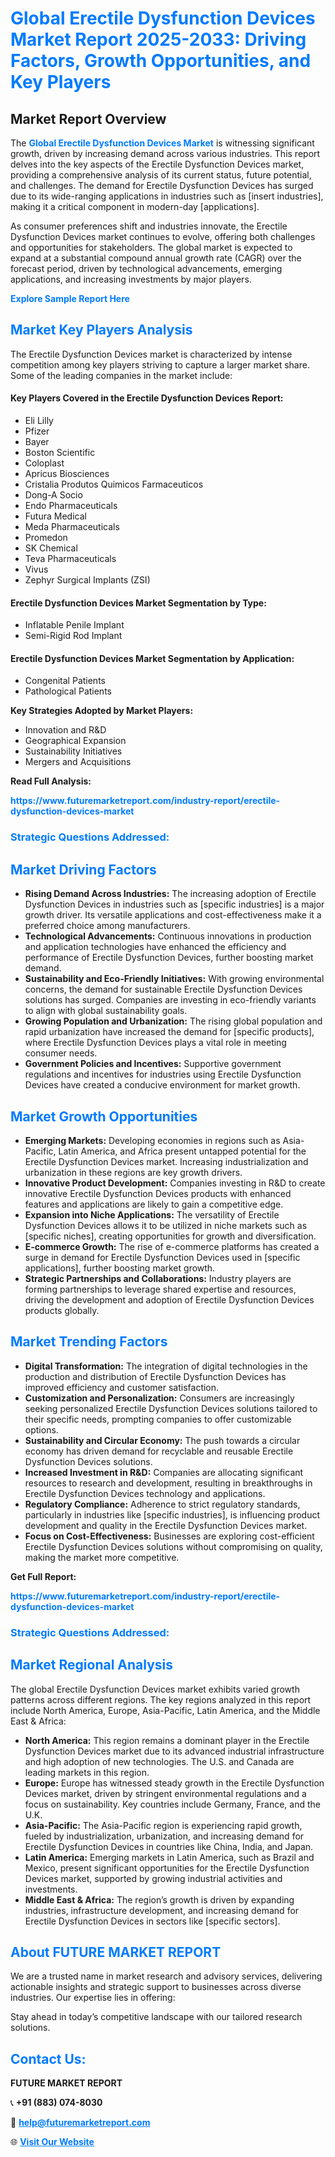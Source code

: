 <h1 style="color: #007BFF;">Global Erectile Dysfunction Devices Market Report 2025-2033: Driving Factors, Growth Opportunities, and Key Players</h1>

<section id="overview">
<h2>Market Report Overview</h2>
<p>The <a href="https://www.futuremarketreport.com/industry-report/erectile-dysfunction-devices-market" style="color: #007BFF; text-decoration: none;"><strong>Global Erectile Dysfunction Devices Market</strong></a> is witnessing significant growth, driven by increasing demand across various industries. This report delves into the key aspects of the Erectile Dysfunction Devices market, providing a comprehensive analysis of its current status, future potential, and challenges. The demand for Erectile Dysfunction Devices has surged due to its wide-ranging applications in industries such as [insert industries], making it a critical component in modern-day [applications].</p>
<p>As consumer preferences shift and industries innovate, the Erectile Dysfunction Devices market continues to evolve, offering both challenges and opportunities for stakeholders. The global market is expected to expand at a substantial compound annual growth rate (CAGR) over the forecast period, driven by technological advancements, emerging applications, and increasing investments by major players.</p>
</section>

<section id="overview">
<p><a href="https://www.futuremarketreport.com/request-sample/reportId=51314" style="color: #007BFF; text-decoration: none;"><strong>Explore Sample Report Here</strong></a></p>
</section>

<section id="key-players">
<h2 style="color: #007BFF;">Market Key Players Analysis</h2>
<p>The Erectile Dysfunction Devices market is characterized by intense competition among key players striving to capture a larger market share. Some of the leading companies in the market include:</p>
<h4>Key Players Covered in the Erectile Dysfunction Devices Report:</h4>
<ul><li>Eli Lilly</li><li>Pfizer</li><li>Bayer</li><li>Boston Scientific</li><li>Coloplast</li><li>Apricus Biosciences</li><li>Cristalia Produtos Quimicos Farmaceuticos</li><li>Dong-A Socio</li><li>Endo Pharmaceuticals</li><li>Futura Medical</li><li>Meda Pharmaceuticals</li><li>Promedon</li><li>SK Chemical</li><li>Teva Pharmaceuticals</li><li>Vivus</li><li>Zephyr Surgical Implants (ZSI)</li></ul>
<h4>Erectile Dysfunction Devices Market Segmentation by Type:</h4>
<ul><li>Inflatable Penile Implant</li><li>Semi-Rigid Rod Implant</li></ul>

<h4>Erectile Dysfunction Devices Market Segmentation by Application:</h4>
<ul><li>Congenital Patients</li><li>Pathological Patients</li></ul>
<p><strong>Key Strategies Adopted by Market Players:</strong></p>
<ul>
<li>Innovation and R&D</li>
<li>Geographical Expansion</li>
<li>Sustainability Initiatives</li>
<li>Mergers and Acquisitions</li>
</ul>
</section>

<section>
<p><strong>Read Full Analysis: </strong></p><a href="https://www.futuremarketreport.com/industry-report/erectile-dysfunction-devices-market" style="color: #007BFF; text-decoration: none;"><strong>https://www.futuremarketreport.com/industry-report/erectile-dysfunction-devices-market</strong></a>
<h3 style="color: #007BFF;">Strategic Questions Addressed:</h3>
</section>

<section id="driving-factors">
<h2 style="color: #007BFF;">Market Driving Factors</h2>
<ul>
<li><strong>Rising Demand Across Industries:</strong> The increasing adoption of Erectile Dysfunction Devices in industries such as [specific industries] is a major growth driver. Its versatile applications and cost-effectiveness make it a preferred choice among manufacturers.</li>
<li><strong>Technological Advancements:</strong> Continuous innovations in production and application technologies have enhanced the efficiency and performance of Erectile Dysfunction Devices, further boosting market demand.</li>
<li><strong>Sustainability and Eco-Friendly Initiatives:</strong> With growing environmental concerns, the demand for sustainable Erectile Dysfunction Devices solutions has surged. Companies are investing in eco-friendly variants to align with global sustainability goals.</li>
<li><strong>Growing Population and Urbanization:</strong> The rising global population and rapid urbanization have increased the demand for [specific products], where Erectile Dysfunction Devices plays a vital role in meeting consumer needs.</li>
<li><strong>Government Policies and Incentives:</strong> Supportive government regulations and incentives for industries using Erectile Dysfunction Devices have created a conducive environment for market growth.</li>
</ul>
</section>

<section id="growth-opportunities">
<h2 style="color: #007BFF;">Market Growth Opportunities</h2>
<ul>
<li><strong>Emerging Markets:</strong> Developing economies in regions such as Asia-Pacific, Latin America, and Africa present untapped potential for the Erectile Dysfunction Devices market. Increasing industrialization and urbanization in these regions are key growth drivers.</li>
<li><strong>Innovative Product Development:</strong> Companies investing in R&D to create innovative Erectile Dysfunction Devices products with enhanced features and applications are likely to gain a competitive edge.</li>
<li><strong>Expansion into Niche Applications:</strong> The versatility of Erectile Dysfunction Devices allows it to be utilized in niche markets such as [specific niches], creating opportunities for growth and diversification.</li>
<li><strong>E-commerce Growth:</strong> The rise of e-commerce platforms has created a surge in demand for Erectile Dysfunction Devices used in [specific applications], further boosting market growth.</li>
<li><strong>Strategic Partnerships and Collaborations:</strong> Industry players are forming partnerships to leverage shared expertise and resources, driving the development and adoption of Erectile Dysfunction Devices products globally.</li>
</ul>
</section>

<section id="trending-factors">
<h2 style="color: #007BFF;">Market Trending Factors</h2>
<ul>
<li><strong>Digital Transformation:</strong> The integration of digital technologies in the production and distribution of Erectile Dysfunction Devices has improved efficiency and customer satisfaction.</li>
<li><strong>Customization and Personalization:</strong> Consumers are increasingly seeking personalized Erectile Dysfunction Devices solutions tailored to their specific needs, prompting companies to offer customizable options.</li>
<li><strong>Sustainability and Circular Economy:</strong> The push towards a circular economy has driven demand for recyclable and reusable Erectile Dysfunction Devices solutions.</li>
<li><strong>Increased Investment in R&D:</strong> Companies are allocating significant resources to research and development, resulting in breakthroughs in Erectile Dysfunction Devices technology and applications.</li>
<li><strong>Regulatory Compliance:</strong> Adherence to strict regulatory standards, particularly in industries like [specific industries], is influencing product development and quality in the Erectile Dysfunction Devices market.</li>
<li><strong>Focus on Cost-Effectiveness:</strong> Businesses are exploring cost-efficient Erectile Dysfunction Devices solutions without compromising on quality, making the market more competitive.</li>
</ul>
</section>

<section>
<p><strong>Get Full Report: </strong></p><a href="https://www.futuremarketreport.com/industry-report/erectile-dysfunction-devices-market" style="color: #007BFF; text-decoration: none;"><strong>https://www.futuremarketreport.com/industry-report/erectile-dysfunction-devices-market</strong></a>
<h3 style="color: #007BFF;">Strategic Questions Addressed:</h3>
</section>


<section id="regional-analysis">
<h2 style="color: #007BFF;">Market Regional Analysis</h2>
<p>The global Erectile Dysfunction Devices market exhibits varied growth patterns across different regions. The key regions analyzed in this report include North America, Europe, Asia-Pacific, Latin America, and the Middle East & Africa:</p>
<ul>
<li><strong>North America:</strong> This region remains a dominant player in the Erectile Dysfunction Devices market due to its advanced industrial infrastructure and high adoption of new technologies. The U.S. and Canada are leading markets in this region.</li>
<li><strong>Europe:</strong> Europe has witnessed steady growth in the Erectile Dysfunction Devices market, driven by stringent environmental regulations and a focus on sustainability. Key countries include Germany, France, and the U.K.</li>
<li><strong>Asia-Pacific:</strong> The Asia-Pacific region is experiencing rapid growth, fueled by industrialization, urbanization, and increasing demand for Erectile Dysfunction Devices in countries like China, India, and Japan.</li>
<li><strong>Latin America:</strong> Emerging markets in Latin America, such as Brazil and Mexico, present significant opportunities for the Erectile Dysfunction Devices market, supported by growing industrial activities and investments.</li>
<li><strong>Middle East & Africa:</strong> The region’s growth is driven by expanding industries, infrastructure development, and increasing demand for Erectile Dysfunction Devices in sectors like [specific sectors].</li>
</ul>
</section>

<footer>
<h2 style="color: #007BFF;">About FUTURE MARKET REPORT</h2>
<p>We are a trusted name in market research and advisory services, delivering actionable insights and strategic support to businesses across diverse industries. Our expertise lies in offering:</p>

<p>Stay ahead in today’s competitive landscape with our tailored research solutions.</p>

<h2 style="color: #007BFF;">Contact Us:</h2>
<p><strong>FUTURE MARKET REPORT</strong></p>
<p>📞 <strong>+91 (883) 074-8030</strong></p>
<p>📧 <strong><a href="mailto:help@futuremarketreport.com" style="color: #007BFF;">help@futuremarketreport.com</a></strong></p>
<p>🌐 <strong><a href="https://www.futuremarketreport.com/" style="color: #007BFF;">Visit Our Website</a></strong></p>
</footer>